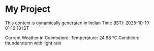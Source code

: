 # My Project

This content is dynamically generated in Indian Time (IST): 2025-10-19 01:16:18 IST


Current Weather in Coimbatore:
Temperature: 24.88 °C
Condition: thunderstorm with light rain
